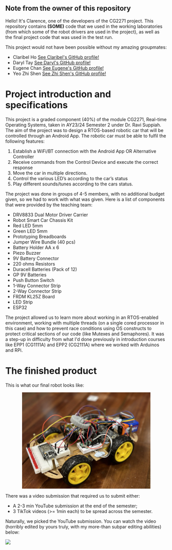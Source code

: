<style>
    img {
        display: block; 
        margin-left: auto;
        margin-right: auto;
    }
</style>

## Note from the owner of this repository

Hello! It's Clarence, one of the developers of the CG2271 project. 
This repository contains **(SOME)** code that we used in the working laboratories (from which some of the robot drivers are used in the project),
as well as the final project code that was used in the test run. 

This project would not have been possible without my amazing groupmates:
- Claribel Ho [See Claribel's GitHub profile!](https://github.com/claribelho)
- Daryl Tay [See Daryl's GitHub profile!](https://github.com/daryltay415)
- Eugene Chan [See Eugene's GitHub profile!](https://github.com/EugeneChanJiajun)
- Yeo Zhi Shen [See Zhi Shen's GitHub profile!](https://github.com/yeozhishen)

# Project introduction and specifications

This project is a graded component (40%) of the module CG2271, Real-time Operating Systems, taken in AY23/24 Semester 2 under Dr. Ravi Suppiah. 
The aim of the project was to design a RTOS-based robotic car that will be controlled through an Android App. The robotic car must be able to fulfil the following features:
1. Establish a WiFi/BT connection with the Android App OR Alternative Controller
2. Receive commands from the Control Device and execute the correct response
3. Move the car in multiple directions.
4. Control the various LED’s according to the car’s status
5. Play different sounds/tunes according to the cars status.

The project was done in groups of 4-5 members, with no additional budget given, so we had to work with what was given. Here is a list of components that were provided by the teaching team:
- DRV8833 Dual Motor Driver Carrier 
- Robot Smart Car Chassis Kit 
- Red LED 5mm 
- Green LED 5mm 
- Prototyping Breadboards 
- Jumper Wire Bundle (40 pcs) 
- Battery Holder AA x 6 
- Piezo Buzzer 
- 9V Battery Connector 
- 220 ohms Resistors 
- Duracell Batteries (Pack of 12) 
- GP 9V Batteries 
- Push Button Switch 
- 1-Way Connector Strip 
- 2-Way Connector Strip 
- FRDM KL25Z Board 
- LED Strip 
- ESP32

The project allowed us to learn more about working in an RTOS-enabled environment, working with multiple threads (on a single cored processor in this case) and how to prevent race conditions using OS constructs to protect critical sections of our code (like Mutexes and Semaphores). It was a step-up in difficulty from what I'd done previously in introduction courses like EPP1 (CG1111A) and EPP2 (CG2111A) where we worked with Arduinos and RPi. 

# The finished product

This is what our final robot looks like: 

<img height=300 src="CG2271 Robot Image.jpg">

There was a video submission that required us to submit either:
- A 2-3 min YouTube submission at the end of the semester;
- 3 TikTok videos (>= 1min each) to be spread across the semester.

Naturally, we picked the YouTube submission. You can watch the video (horribly edited by yours truly, with my more-than subpar editing abilities) below: 

<a href="https://www.youtube.com/watch?v=wXjS5M0aDrQ"> 
    <img height=500 src="https://img.youtube.com/vi/wXjS5M0aDrQ/0.jpg"> 
</a>


